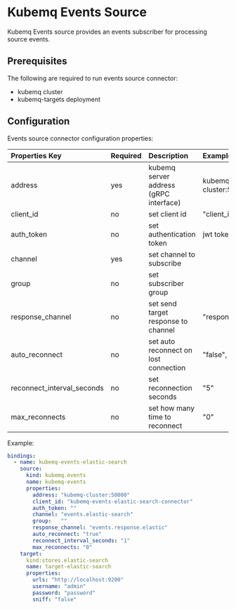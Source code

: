 # Kubemq Events Source

Kubemq Events source provides an events subscriber for processing source events.

## Prerequisites
The following are required to run events source connector:

- kubemq cluster
- kubemq-targets deployment


## Configuration

Events source connector configuration properties:

| Properties Key             | Required | Description                           | Example            |
|:---------------------------|:---------|:--------------------------------------|:-------------------|
| address                    | yes      | kubemq server address (gRPC interface) | kubemq-cluster:50000 |
| client_id                  | no       | set client id                         | "client_id"        |
| auth_token                 | no       | set authentication token              | jwt token          |
| channel                    | yes      | set channel to subscribe              |                    |
| group                      | no       | set subscriber group                  |                    |
| response_channel             | no       | set send target response to channel   | "response.channel" |
| auto_reconnect             | no       | set auto reconnect on lost connection | "false", "true"    |
| reconnect_interval_seconds | no       | set reconnection seconds              | "5"                |
| max_reconnects             | no       | set how many time to reconnect        | "0"                |


Example:

```yaml
bindings:
  - name: kubemq-events-elastic-search
    source:
      kind: kubemq.events
      name: kubemq-events
      properties:
        address: "kubemq-cluster:50000"
        client_id: "kubemq-events-elastic-search-connector"
        auth_token: ""
        channel: "events.elastic-search"
        group:   ""
        response_channel: "events.response.elastic"
        auto_reconnect: "true"
        reconnect_interval_seconds: "1"
        max_reconnects: "0"
    target:
      kind:stores.elastic-search
      name: target-elastic-search
      properties:
        urls: "http://localhost:9200"
        username: "admin"
        password: "password"
        sniff: "false"
```
